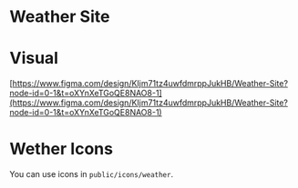 # Weather Site

# Visual
[https://www.figma.com/design/KIjm71tz4uwfdmrppJukHB/Weather-Site?node-id=0-1&t=oXYnXeTGoQE8NAO8-1](https://www.figma.com/design/KIjm71tz4uwfdmrppJukHB/Weather-Site?node-id=0-1&t=oXYnXeTGoQE8NAO8-1)

# Wether Icons
You can use icons in `public/icons/weather`.
